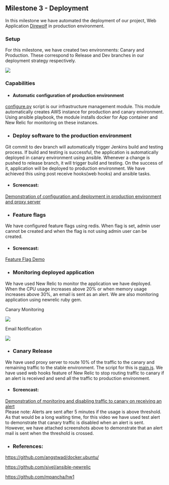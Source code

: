 ## Milestone 3 - Deployment

 In this milestone we have automated the deployment of our project, Web Application [Direwolf](https://github.ncsu.edu/mpancha/Direwolf) in production environment.

### Setup

For this milestone, we have created two environments: Canary and Production. These correspond to Release and Dev branches in our deployment strategy respectively.

![](https://github.com/gsrajadh/Devops-Project/blob/master/Deployment/screenshots/setup.png)

### Capabilities

* #### Automatic configuration of production environment
 [configure.py](https://github.com/gsrajadh/Devops-Project/blob/master/Deployment/scripts/configure.py) script is our infrastructure management module. This module automatically creates AWS instance for production and canary environment. Using ansible playbook, the module installs docker for App container and New Relic for monitoring on these instances.

* ### Deploy software to the production environment
Git commit to dev branch will automatically trigger Jenkins build and testing process. If build and testing is successful, the application is automatically deployed in canary environment using ansible.
Whenever a change is pushed to release branch, it will trigger build and testing. On the success of it, application will be deployed to production environment. We have achieved this using post receive hooks(web hooks) and ansible tasks.

* #### Screencast:
[Demonstration of configuration and deployment in production environment and proxy server](https://vimeo.com/146164018)


* ### Feature flags
We have configured feature flags using redis. When flag is set, admin user cannot be created and when the flag is not using admin user can be created.
* #### Screencast:
[Feature Flag Demo](https://www.youtube.com/watch?v=KYcThmDIB44&edit=vd)

* ### Monitoring deployed application
We have used  New Relic to monitor the application we have deployed. When the CPU usage increases above 20% or when memory usage increases above 30%, an email is sent as an alert. We are also monitoring application using newrelic ruby gem.

Canary Monitoring  

![](https://github.com/gsrajadh/Devops-Project/blob/master/Deployment/screenshots/Screen%20Shot%202015-11-18%20at%207.28.20%20PM.png)

Email Notification   

![](https://github.com/gsrajadh/Devops-Project/blob/master/Deployment/screenshots/Screen%20Shot%202015-11-18%20at%207.28.53%20PM.png)

* ### Canary Release
We have used proxy server to route 10% of the traffic to the canary and remaining traffic to the stable environment. The script for this is  [main.js](https://github.com/gsrajadh/Devops-Project/blob/master/Deployment/scripts/main.js). We have used web hooks feature of New Relic to stop routing traffic to canary if an alert is received and send all the traffic to production environment.  

* #### Screencast:  
[Demonstration of monitoring and disabling traffic to canary on receiving an alert](https://www.youtube.com/watch?v=73Zdck7cYvM&feature=youtu.be)  
Please note: Alerts are sent after 5 minutes if the usage is above threshold. As that would be a long waiting time, for this video we have used test alert to demonstrate that canary traffic is disabled when an alert is sent. However, we have attached screenshots above to demonstrate that an alert mail is sent when the threshold is crossed.

* ### References:  

https://github.com/angstwad/docker.ubuntu/

https://github.com/sivel/ansible-newrelic

https://github.com/mpancha/hw1
